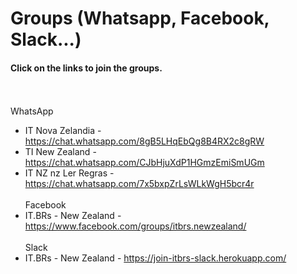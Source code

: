 # Groups (Whatsapp, Facebook, Slack...)
#### Click on the links to join the groups.
<br /><br />
WhatsApp
* IT Nova Zelandia - https://chat.whatsapp.com/8gB5LHqEbQg8B4RX2c8gRW
* TI New Zealand - https://chat.whatsapp.com/CJbHjuXdP1HGmzEmiSmUGm
* IT NZ nz Ler Regras - https://chat.whatsapp.com/7x5bxpZrLsWLkWgH5bcr4r
<br /><br />
Facebook
* IT.BRs - New Zealand - https://www.facebook.com/groups/itbrs.newzealand/
<br /><br />
Slack
* IT.BRs - New Zealand - https://join-itbrs-slack.herokuapp.com/ 
